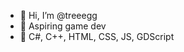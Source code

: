 - 🙂 Hi, I’m @treeegg
- 👀 Aspiring game dev
- 🌱 C#, C++, HTML, CSS, JS, GDScript

<!---
treeegg/treeegg is a ✨ special ✨ repository because its `README.md` (this file) appears on your GitHub profile.
You can click the Preview link to take a look at your changes.
--->
